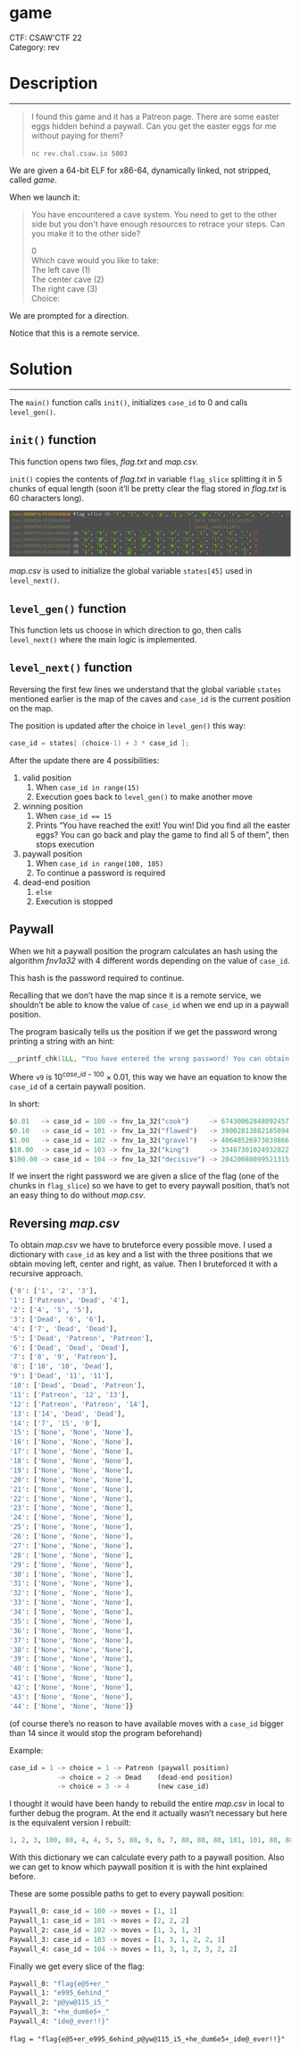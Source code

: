 # game

CTF: CSAW'CTF 22  
Category: rev  

# Description

---

> I found this game and it has a Patreon page. There are some easter eggs hidden behind a paywall. Can you get the easter eggs for me without paying for them?
> 
> 
> `nc rev.chal.csaw.io 5003`
> 

[](https://ctf.csaw.io/challenges#game-110)

We are given a 64-bit ELF for x86-64, dynamically linked, not stripped, called *game*.

When we launch it:

> You have encountered a cave system. You need to get to the other side but you don't have enough resources to retrace your steps. Can you make it to the other side?
>
> 0  
> Which cave would you like to take:  
>         The left cave (1)  
>         The center cave (2)  
>         The right cave (3)  
> Choice:
> 

We are prompted for a direction.

Notice that this is a remote service.

# Solution

---

 The `main()` function calls `init()`, initializes `case_id` to 0 and calls `level_gen()`.

## `init()` function

This function opens two files, *flag.txt* and *map.csv.*

`init()` copies the contents of *flag.txt* in variable `flag_slice` splitting it in 5 chunks of equal length (soon it’ll be pretty clear the flag stored in *flag.txt* is 60 characters long).

![Untitled](images/flag_slice.png)

*map.csv* is used to initialize the global variable `states[45]` used in `level_next()`.

## `level_gen()` function

This function lets us choose in which direction to go, then calls `level_next()` where the main logic is implemented.

## `level_next()` function

Reversing the first few lines we understand that the global variable `states` mentioned earlier is the map of the caves and `case_id` is the current position on the map.

The position is updated after the choice in `level_gen()` this way:

```c
case_id = states[ (choice-1) + 3 * case_id ];
```

After the update there are 4 possibilities:

1. valid position
    1. When `case_id in range(15)`
    2. Execution goes back to `level_gen()` to make another move
2. winning position
    1. When `case_id == 15`
    2. Prints “You have reached the exit! You win! Did you find all the easter eggs? You can go back and play the game to find all 5 of them”, then stops execution
3. paywall position
    1. When `case_id in range(100, 105)`
    2. To continue a password is required
4. dead-end position
    1. `else`
    2. Execution is stopped

## Paywall

When we hit a paywall position the program calculates an hash using the algorithm *fnv1a32* with 4 different words depending on the value of `case_id`.

This hash is the password required to continue.

Recalling that we don’t have the map since it is a remote service, we shouldn’t be able to know the value of `case_id` when we end up in a paywall position.

The program basically tells us the position if we get the password wrong printing a string with an hint:

```c
__printf_chk(1LL, "You have entered the wrong password! You can obtain the right password by paying us USD$%.2f to our Patreon page\n", v9);
```

Where `v9` is $10^{case\_id - 100}\times 0.01$, this way we have an equation to know the `case_id` of a certain paywall position.

In short:

```python
$0.01   -> case_id = 100 -> fnv_1a_32("cook")     -> 67430062848092457
$0.10   -> case_id = 101 -> fnv_1a_32("flawed")   -> 39002813882185094
$1.00   -> case_id = 102 -> fnv_1a_32("gravel")   -> 40648526973039866
$10.00  -> case_id = 103 -> fnv_1a_32("king")     -> 33487301024932822
$100.00 -> case_id = 104 -> fnv_1a_32("decisive") -> 20420080099521315
```

If we insert the right password we are given a slice of the flag (one of the chunks in `flag_slice`) so we have to get to every paywall position, that’s not an easy thing to do without *map.csv*.

## Reversing *map.csv*

To obtain *map.csv* we have to bruteforce every possible move. I used a dictionary with `case_id` as key and a list with the three positions that we obtain moving left, center and right, as value. Then I bruteforced it with a recursive approach.

```python
{'0': ['1', '2', '3'],
'1': ['Patreon', 'Dead', '4'],
'2': ['4', '5', '5'],
'3': ['Dead', '6', '6'],
'4': ['7', 'Dead', 'Dead'],
'5': ['Dead', 'Patreon', 'Patreon'],
'6': ['Dead', 'Dead', 'Dead'],
'7': ['8', '9', 'Patreon'],
'8': ['10', '10', 'Dead'], 
'9': ['Dead', '11', '11'], 
'10': ['Dead', 'Dead', 'Patreon'], 
'11': ['Patreon', '12', '13'], 
'12': ['Patreon', 'Patreon', '14'], 
'13': ['14', 'Dead', 'Dead'], 
'14': ['7', '15', '0'], 
'15': ['None', 'None', 'None'], 
'16': ['None', 'None', 'None'], 
'17': ['None', 'None', 'None'], 
'18': ['None', 'None', 'None'], 
'19': ['None', 'None', 'None'], 
'20': ['None', 'None', 'None'], 
'21': ['None', 'None', 'None'], 
'22': ['None', 'None', 'None'], 
'23': ['None', 'None', 'None'], 
'24': ['None', 'None', 'None'], 
'25': ['None', 'None', 'None'], 
'26': ['None', 'None', 'None'], 
'27': ['None', 'None', 'None'], 
'28': ['None', 'None', 'None'], 
'29': ['None', 'None', 'None'], 
'30': ['None', 'None', 'None'], 
'31': ['None', 'None', 'None'], 
'32': ['None', 'None', 'None'], 
'33': ['None', 'None', 'None'], 
'34': ['None', 'None', 'None'], 
'35': ['None', 'None', 'None'], 
'36': ['None', 'None', 'None'], 
'37': ['None', 'None', 'None'], 
'38': ['None', 'None', 'None'], 
'39': ['None', 'None', 'None'], 
'40': ['None', 'None', 'None'], 
'41': ['None', 'None', 'None'], 
'42': ['None', 'None', 'None'], 
'43': ['None', 'None', 'None'], 
'44': ['None', 'None', 'None']}
```

(of course there’s no reason to have available moves with a `case_id` bigger than 14 since it would stop the program beforehand)

Example:

```python
case_id = 1 -> choice = 1 -> Patreon (paywall position)
            -> choice = 2 -> Dead    (dead-end position)
            -> choice = 3 -> 4       (new case_id)
```

I thought it would have been handy to rebuild the entire *map.csv* in local to further debug the program. At the end it actually wasn’t necessary but here is the equivalent version I rebuilt:

```python
1, 2, 3, 100, 88, 4, 4, 5, 5, 88, 6, 6, 7, 88, 88, 88, 101, 101, 88, 88, 88, 8, 9, 102, 10, 10, 88, 88, 11, 11, 88, 88, 103, 103, 12, 13, 104, 104, 14, 14, 88, 88, 7, 15, 0
```

With this dictionary we can calculate every path to a paywall position. Also we can get to know which paywall position it is with the hint explained before.

These are some possible paths to get to every paywall position:

```python
Paywall_0: case_id = 100 -> moves = [1, 1]
Paywall_1: case_id = 101 -> moves = [2, 2, 2]
Paywall_2: case_id = 102 -> moves = [1, 3, 1, 3]
Paywall_3: case_id = 103 -> moves = [1, 3, 1, 2, 2, 1]
Paywall_4: case_id = 104 -> moves = [1, 3, 1, 2, 3, 2, 2]
```

Finally we get every slice of the flag:

```python
Paywall_0: "flag{e@5+er_"
Paywall_1: "e995_6ehind_"
Paywall_2: "p@yw@115_i5_"
Paywall_3: "+he_dum6e5+_"
Paywall_4: "ide@_ever!!}"
```

`flag = "flag{e@5+er_e995_6ehind_p@yw@115_i5_+he_dum6e5+_ide@_ever!!}"`
